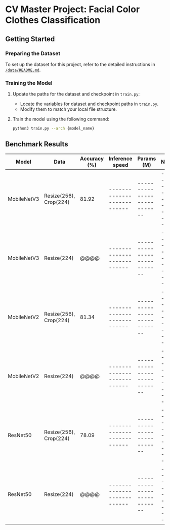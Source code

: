# CV Master Project: Facial Color Clothes Classification

## Getting Started

### Preparing the Dataset
To set up the dataset for this project, refer to the detailed instructions in [`/data/README.md`](./data/README.md).

### Training the Model
1. Update the paths for the dataset and checkpoint in `train.py`:
   - Locate the variables for dataset and checkpoint paths in `train.py`.
   - Modify them to match your local file structure.

2. Train the model using the following command:
   ```bash
   python3 train.py --arch {model_name}
   ```

## Benchmark Results

| Model        | Data                            | Accuracy (%) | Inference speed           | Params (M)                  | Note                      |
|--------------|---------------------------------|--------------|---------------------------|---------------------------  |---------------------------|
| MobileNetV3  | Resize(256), Crop(224)          | 81.92        |---------------------------|---------------------------  |---------------------------|
| MobileNetV3  | Resize(224)                     | @@@@         |---------------------------|---------------------------  |---------------------------|
| MobileNetV2  | Resize(256), Crop(224)          | 81.34        |---------------------------|---------------------------  |---------------------------|
| MobileNetV2  | Resize(224)                     | @@@@         |---------------------------|---------------------------  |---------------------------|
| ResNet50     | Resize(256), Crop(224)          | 78.09        |---------------------------|---------------------------  |---------------------------|
| ResNet50     | Resize(224)                     | @@@@         |---------------------------|---------------------------  |---------------------------|

